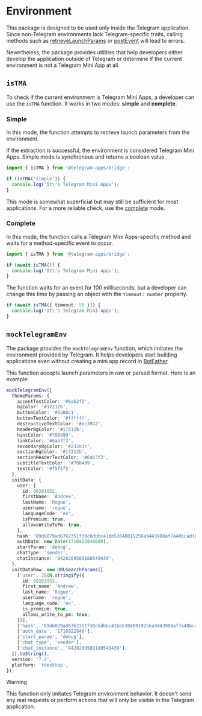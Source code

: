 # Environment

This package is designed to be used only inside the Telegram application. Since non-Telegram
environments lack Telegram-specific traits, calling methods such
as [retrieveLaunchParams](launch-parameters.md) or [postEvent](methods#postevent) will lead to
errors.

Nevertheless, the package provides utilities that help developers either develop the application
outside of Telegram or determine if the current environment is not a Telegram Mini App at all.

## `isTMA`

To check if the current environment is Telegram Mini Apps, a developer can use the `isTMA` function.
It works in two modes: **simple** and **complete**.

### Simple

In this mode, the function attempts to retrieve launch parameters from the environment.

If the extraction is successful, the environment is considered Telegram Mini Apps.
Simple mode is synchronous and returns a boolean value.

```ts
import { isTMA } from '@telegram-apps/bridge';

if (isTMA('simple')) {
  console.log('It\'s Telegram Mini Apps');
}
```

This mode is somewhat superficial but may still be sufficient for most applications. For a more
reliable check, use the [complete](#complete) mode.

### Complete

In this mode, the function calls a Telegram Mini Apps-specific method and waits for a
method-specific event to occur.

```ts
import { isTMA } from '@telegram-apps/bridge';

if (await isTMA()) {
  console.log('It\'s Telegram Mini Apps');
}
```

The function waits for an event for 100 milliseconds, but a developer can change this time
by passing an object with the `timeout: number` property.

```ts
if (await isTMA({ timeout: 50 })) {
  console.log('It\'s Telegram Mini Apps');
}
```

## `mockTelegramEnv`

The package provides the `mockTelegramEnv` function, which imitates the environment provided by
Telegram. It helps developers start building applications even without creating a mini app record in
[BotFather](https://t.me/botfather).

This function accepts launch parameters in raw or parsed format. Here is an example:

```ts
mockTelegramEnv({
  themeParams: {
    accentTextColor: '#6ab2f2',
    bgColor: '#17212b',
    buttonColor: '#5288c1',
    buttonTextColor: '#ffffff',
    destructiveTextColor: '#ec3942',
    headerBgColor: '#17212b',
    hintColor: '#708499',
    linkColor: '#6ab3f3',
    secondaryBgColor: '#232e3c',
    sectionBgColor: '#17212b',
    sectionHeaderTextColor: '#6ab3f3',
    subtitleTextColor: '#708499',
    textColor: '#f5f5f5',
  },
  initData: {
    user: {
      id: 99281932,
      firstName: 'Andrew',
      lastName: 'Rogue',
      username: 'rogue',
      languageCode: 'en',
      isPremium: true,
      allowsWriteToPm: true,
    },
    hash: '89d6079ad6762351f38c6dbbc41bb53048019256a9443988af7a48bcad16ba31',
    authDate: new Date(1716922846000),
    startParam: 'debug',
    chatType: 'sender',
    chatInstance: '8428209589180549439',
  },
  initDataRaw: new URLSearchParams([
    ['user', JSON.stringify({
      id: 99281932,
      first_name: 'Andrew',
      last_name: 'Rogue',
      username: 'rogue',
      language_code: 'en',
      is_premium: true,
      allows_write_to_pm: true,
    })],
    ['hash', '89d6079ad6762351f38c6dbbc41bb53048019256a9443988af7a48bcad16ba31'],
    ['auth_date', '1716922846'],
    ['start_param', 'debug'],
    ['chat_type', 'sender'],
    ['chat_instance', '8428209589180549439'],
  ]).toString(),
  version: '7.2',
  platform: 'tdesktop',
});
```

> [!WARNING]
> This function only imitates Telegram environment behavior. It doesn't send any real
> requests or perform actions that will only be visible in the Telegram application.
